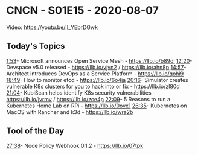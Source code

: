 # CNCN - S01E15 - 2020-08-07

Video: https://youtu.be/II_YEbrDGwk

## Today's Topics

[1:53](https://www.youtube.com/watch?v=II_YEbrDGwk&t=113)- Microsoft announces Open Service Mesh - https://llb.io/b89dl
[12:20](https://www.youtube.com/watch?v=II_YEbrDGwk&t=740)- Devspace v5.0 released - https://llb.io/vjvn2 / https://llb.io/ahn8p
[14:57](https://www.youtube.com/watch?v=II_YEbrDGwk&t=897)- Architect introduces DevOps as a Service Platform - https://llb.io/qohi9
[18:49](https://www.youtube.com/watch?v=II_YEbrDGwk&t=1129)- How to monitor etcd - https://llb.io/6o4ja
[20:16](https://www.youtube.com/watch?v=II_YEbrDGwk&t=1216)- Simulator creates vulnerable K8s clusters for you to hack into or fix - https://llb.io/zl80d
[21:04](https://www.youtube.com/watch?v=II_YEbrDGwk&t=1264)- KubiScan helps identify K8s security vulnerabilities - https://llb.io/jvrmv / https://llb.io/zce4p
[22:09](https://www.youtube.com/watch?v=II_YEbrDGwk&t=1329)- 5 Reasons to run a Kubernetes Home Lab on RPi - https://llb.io/0ovx1
[26:35](https://www.youtube.com/watch?v=II_YEbrDGwk&t=1595)- Kubernetes on MacOS with Rancher and k3d - https://llb.io/wra2b

## Tool of the Day

[27:38](https://www.youtube.com/watch?v=II_YEbrDGwk&t=1658)- Node Policy Webhook 0.1.2 - https://llb.io/07tpk
